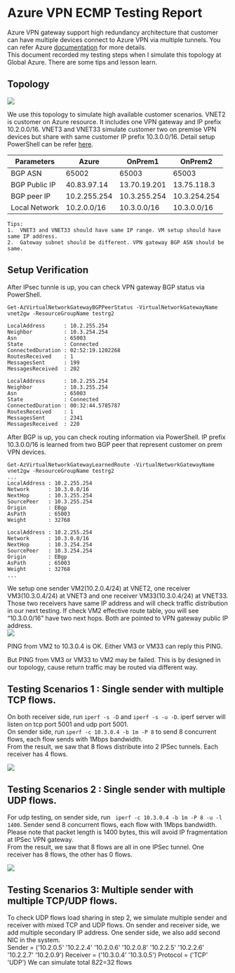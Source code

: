 # Azure VPN ECMP Testing Report

Azure VPN gateway support high redundancy architecture that customer can have multiple devices connect to Azure VPN via multiple tunnels. You can refer Azure [documentation]( https://docs.microsoft.com/en-us/azure/vpn-gateway/vpn-gateway-highlyavailable#activeactiveonprem) for more details. <br>
This document recorded my testing steps when I simulate this topology at Global Azure. There are some tips and lesson learn. <br>

## Topology

![](https://github.com/yinghli/AzureVPNECMP/blob/master/ECMP.jpg)

We use this topology to simulate high available customer scenarios. VNET2 is customer on Azure resource. It includes one VPN gateway and IP prefix 10.2.0.0/16. VNET3 and VNET33 simulate customer two on premise VPN devices but share with same customer IP prefix 10.3.0.0/16. Detail setup PowerShell can be refer [here](https://github.com/yinghli/AzureVPNECMP/blob/master/vpn1.txt).<br>

Parameters      | Azure          |OnPrem1       |OnPrem2    
----------------| -------------  |-----------   |---------     
BGP ASN         |65002           |65003         |65003         
BGP Public IP   |40.83.97.14     | 13.70.19.201 |13.75.118.3
BGP peer IP     |10.2.255.254    |10.3.255.254  |10.3.254.254    
Local Network   |10.2.0.0/16     |10.3.0.0/16   |10.3.0.0/16  

```
Tips:
1.	VNET3 and VNET33 should have same IP range. VM setup should have same IP address.
2.	Gateway subnet should be different. VPN gateway BGP ASN should be same. 
```

## Setup Verification 
After IPsec tunnle is up, you can check VPN gateway BGP status via PowerShell. <br>
```
Get-AzVirtualNetworkGatewayBGPPeerStatus -VirtualNetworkGatewayName vnet2gw -ResourceGroupName testrg2

LocalAddress      : 10.2.255.254
Neighbor          : 10.3.254.254
Asn               : 65003
State             : Connected
ConnectedDuration : 02:52:19.1202268
RoutesReceived    : 1
MessagesSent      : 199
MessagesReceived  : 202

LocalAddress      : 10.2.255.254
Neighbor          : 10.3.255.254
Asn               : 65003
State             : Connected
ConnectedDuration : 00:32:44.5785787
RoutesReceived    : 1
MessagesSent      : 2341
MessagesReceived  : 220
```

After BGP is up, you can check routing information via PowerShell. IP prefix 10.3.0.0/16 is learned from two BGP peer that represent customer on prem VPN devices.
```
Get-AzVirtualNetworkGatewayLearnedRoute -VirtualNetworkGatewayName vnet2gw -ResourceGroupName testrg2
...
LocalAddress : 10.2.255.254
Network      : 10.3.0.0/16
NextHop      : 10.3.255.254
SourcePeer   : 10.3.255.254
Origin       : EBgp
AsPath       : 65003
Weight       : 32768

LocalAddress : 10.2.255.254
Network      : 10.3.0.0/16
NextHop      : 10.3.254.254
SourcePeer   : 10.3.254.254
Origin       : EBgp
AsPath       : 65003
Weight       : 32768
...
```

We setup one sender VM2(10.2.0.4/24) at VNET2, one receiver VM3(10.3.0.4/24) at VNET3 and one receiver VM33(10.3.0.4/24) at VNET33. Those two receivers have same IP address and will check traffic distribution in our next testing. If check VM2 effective route table, you will see “10.3.0.0/16” have two next hops. Both are pointed to VPN gateway public IP address. <br>
![](https://github.com/yinghli/AzureVPNECMP/blob/master/RT.jpg)

PING from VM2 to 10.3.0.4 is OK. Either VM3 or VM33 can reply this PING.<br>

But PING from VM3 or VM33 to VM2 may be failed. This is by designed in our topology, cause return traffic may be routed via different way. <br>

## Testing Scenarios 1 : Single sender with multiple TCP flows.

On both receiver side, run `iperf -s -D` and `iperf -s -u -D`. iperf server will listen on tcp port 5001 and udp port 5001.<br>
On sender side, run `iperf -c 10.3.0.4 -b 1m -P 8` to send 8 concurrent flows, each flow sends with 1Mbps bandwidth. <br>
From the result, we saw that 8 flows distribute into 2 IPSec tunnels. Each receiver has 4 flows. <br>

![](https://github.com/yinghli/AzureVPNECMP/blob/master/TCP.jpg)

## Testing Scenarios 2 : Single sender with multiple UDP flows.

For udp testing, on sender side, run ` iperf -c 10.3.0.4 -b 1m -P 8 -u -l 1400`. Sender send 8 concurrent flows, each flow with 1Mbps bandwidth. Please note that packet length is 1400 bytes, this will avoid IP fragmentation at IPSec VPN gateway. <br>
From the result, we saw that 8 flows are all in one IPSec tunnel. One receiver has 8 flows, the other has 0 flows.<br>

![](https://github.com/yinghli/AzureVPNECMP/blob/master/UDP.jpg)

## Testing Scenarios 3: Multiple sender with multiple TCP/UDP flows.

To check UDP flows load sharing in step 2, we simulate multiple sender and receiver with mixed TCP and UDP flows. On sender and receiver side, we add multiple secondary IP address. One sender side, we also add second NIC in the system. <br>
Sender = ('10.2.0.5' '10.2.2.4' '10.2.0.6' '10.2.0.8' '10.2.2.5' '10.2.2.6' '10.2.2.7' '10.2.0.9')
Receiver = ('10.3.0.4' '10.3.0.5')
Protocol = ('TCP' 'UDP')
We can simulate total 8*2*2=32 flows
